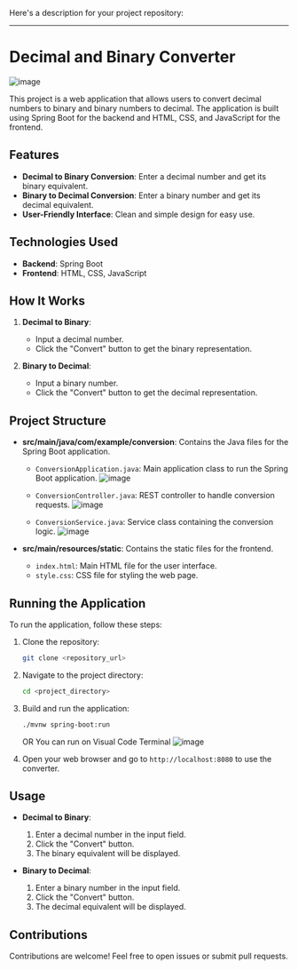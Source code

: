 Here's a description for your project repository:

---

# Decimal and Binary Converter
![image](https://github.com/MohdWaqar98/Number-System-Conversion/assets/98345819/9da27e83-9f8a-4909-9a03-48fce6a25bc8)

This project is a web application that allows users to convert decimal numbers to binary and binary numbers to decimal. The application is built using Spring Boot for the backend and HTML, CSS, and JavaScript for the frontend.

## Features

- **Decimal to Binary Conversion**: Enter a decimal number and get its binary equivalent.
- **Binary to Decimal Conversion**: Enter a binary number and get its decimal equivalent.
- **User-Friendly Interface**: Clean and simple design for easy use.

## Technologies Used

- **Backend**: Spring Boot
- **Frontend**: HTML, CSS, JavaScript

## How It Works

1. **Decimal to Binary**:
   - Input a decimal number.
   - Click the "Convert" button to get the binary representation.
  
2. **Binary to Decimal**:
   - Input a binary number.
   - Click the "Convert" button to get the decimal representation.

## Project Structure

- **src/main/java/com/example/conversion**: Contains the Java files for the Spring Boot application.
  - `ConversionApplication.java`: Main application class to run the Spring Boot application.
    ![image](https://github.com/MohdWaqar98/Number-System-Conversion/assets/98345819/e1d9e0d6-88a7-4a98-83a6-385271595b96)

  - `ConversionController.java`: REST controller to handle conversion requests.
    ![image](https://github.com/MohdWaqar98/Number-System-Conversion/assets/98345819/597f5e83-4638-478e-9f96-da4fe453a06d)

  - `ConversionService.java`: Service class containing the conversion logic.
    ![image](https://github.com/MohdWaqar98/Number-System-Conversion/assets/98345819/0e8b5efd-0dc9-4466-aa72-06b08dc106c5)

  
- **src/main/resources/static**: Contains the static files for the frontend.
  - `index.html`: Main HTML file for the user interface.
  - `style.css`: CSS file for styling the web page.

## Running the Application

To run the application, follow these steps:

1. Clone the repository:
   ```sh
   git clone <repository_url>
   ```

2. Navigate to the project directory:
   ```sh
   cd <project_directory>
   ```

3. Build and run the application:
   ```sh
   ./mvnw spring-boot:run
   ```
    OR
  You can run on Visual Code Terminal
  ![image](https://github.com/MohdWaqar98/Number-System-Conversion/assets/98345819/416f7b21-ac4f-4305-8ba6-96eb28369dd7)

5. Open your web browser and go to `http://localhost:8080` to use the converter.

## Usage

- **Decimal to Binary**:
  1. Enter a decimal number in the input field.
  2. Click the "Convert" button.
  3. The binary equivalent will be displayed.

- **Binary to Decimal**:
  1. Enter a binary number in the input field.
  2. Click the "Convert" button.
  3. The decimal equivalent will be displayed.

## Contributions

Contributions are welcome! Feel free to open issues or submit pull requests.
